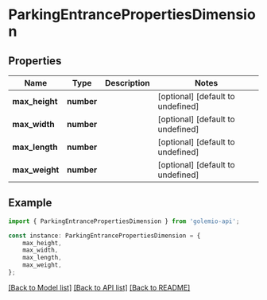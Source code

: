 # ParkingEntrancePropertiesDimension


## Properties

Name | Type | Description | Notes
------------ | ------------- | ------------- | -------------
**max_height** | **number** |  | [optional] [default to undefined]
**max_width** | **number** |  | [optional] [default to undefined]
**max_length** | **number** |  | [optional] [default to undefined]
**max_weight** | **number** |  | [optional] [default to undefined]

## Example

```typescript
import { ParkingEntrancePropertiesDimension } from 'golemio-api';

const instance: ParkingEntrancePropertiesDimension = {
    max_height,
    max_width,
    max_length,
    max_weight,
};
```

[[Back to Model list]](../README.md#documentation-for-models) [[Back to API list]](../README.md#documentation-for-api-endpoints) [[Back to README]](../README.md)
